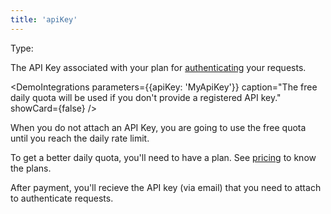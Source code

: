 ```yaml
---
title: 'apiKey'
--- 
```


Type: <Type children='<string>'/>

The API Key associated with your plan for [authenticating](/docs/api/basics/authentication) your requests.

<DemoIntegrations
  parameters={{apiKey: 'MyApiKey'}}
  caption="The free daily quota will be used if you don't provide a registered API key."
  showCard={false}
/>

When you do not attach an API Key, you are going to use the free quota until you reach the daily rate limit.

To get a better daily quota, you'll need to have a plan. See [pricing](/#pricing) to know the plans.

After payment, you'll recieve the API key (via email) that you need to attach to authenticate requests.
